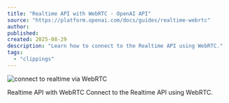 ```yaml
---
title: "Realtime API with WebRTC - OpenAI API"
source: "https://platform.openai.com/docs/guides/realtime-webrtc"
author:
published:
created: 2025-08-29
description: "Learn how to connect to the Realtime API using WebRTC."
tags:
  - "clippings"
---
```

![connect to realtime via WebRTC](https://openaidevs.retool.com/api/file/55b47800-9aaf-48b9-90d5-793ab227ddd3)

Realtime API with WebRTC Connect to the Realtime API using WebRTC.